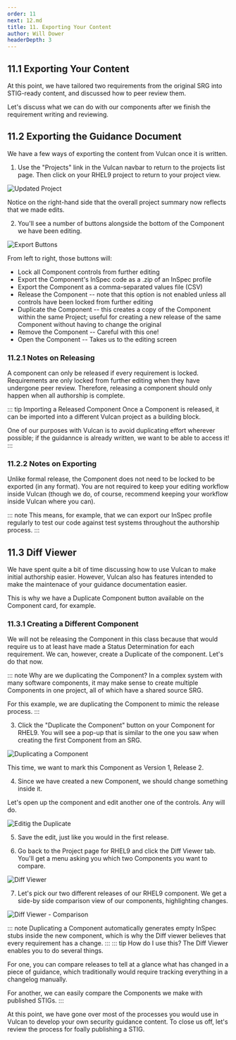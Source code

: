 ```yaml
---
order: 11
next: 12.md
title: 11. Exporting Your Content
author: Will Dower
headerDepth: 3
---
```


## 11.1 Exporting Your Content

At this point, we have tailored two requirements from the original SRG into STIG-ready content, and discussed how to peer review them.

Let's discuss what we can do with our components after we finish the requirement writing and reviewing.

## 11.2 Exporting the Guidance Document

We have a few ways of exporting the content from Vulcan once it is written.

1. Use the "Projects" link in the Vulcan navbar to return to the projects list page. Then click on your RHEL9 project to return to your project view.

![Updated Project](@/../../../assets/img/updated_project_view.png)

Notice on the right-hand side that the overall project summary now reflects that we made edits.

2. You'll see a number of buttons alongside the bottom of the Component we have been editing. 

![Export Buttons](@/../../../assets/img/export_buttons.png)

From left to right, those buttons will:

- Lock all Component controls from further editing
- Export the Component's InSpec code as a .zip of an InSpec profile
- Export the Component as a comma-separated values file (CSV)
- Release the Component -- note that this option is not enabled unless all controls have been locked from further editing
- Duplicate the Component -- this creates a copy of the Component within the same Project; useful for creating a new release of the same Component without having to change the original
- Remove the Component -- Careful with this one!
- Open the Component -- Takes us to the editing screen

### 11.2.1 Notes on Releasing

A component can only be released if every requirement is locked. Requirements are only locked from further editing when they have undergone peer review. Therefore, releasing a component should only happen when all authorship is complete.

::: tip Importing a Released Component
Once a Component is released, it can be imported into a different Vulcan project as a building block.

One of our purposes with Vulcan is to avoid duplicating effort wherever possible; if the guidannce is already written, we want to be able to access it!
:::

### 11.2.2 Notes on Exporting

Unlike formal release, the Component does not need to be locked to be exported (in any format). You are not required to keep your editing workflow inside Vulcan (though we do, of course, recommend keeping your workflow inside Vulcan where you can).

::: note 
This means, for example, that we can export our InSpec profile regularly to test our code against test systems throughout the authorship process.
:::

## 11.3 Diff Viewer

We have spent quite a bit of time discussing how to use Vulcan to make initial authorship easier. However, Vulcan also has features intended to make the maintenace of your guidance documentation easier.

This is why we have a Duplicate Component button available on the Component card, for example.

### 11.3.1 Creating a Different Component

We will not be releasing the Component in this class because that would require us to at least have made a Status Determination for each requirement. We can, however, create a Duplicate of the component. Let's do that now.

::: note Why are we duplicating the Component?
In a complex system with many software components, it may make sense to create multiple Components in one project, all of which have a shared source SRG.

For this example, we are duplicating the Component to mimic the release process.
:::

3. Click the "Duplicate the Component" button on your Component for RHEL9. You will see a pop-up that is similar to the one you saw when creating the first Component from an SRG.

![Duplicating a Component](@/../../../assets/img/duplicate.png)

This time, we want to mark this Component as Version 1, Release 2.

4. Since we have created a new Component, we should change something inside it.

Let's open up the component and edit another one of the controls. Any will do.

![Editig the Duplicate](@/../../../assets/img/editing_duplicate.png)

5. Save the edit, just like you would in the first release.

6. Go back to the Project page for RHEL9 and click the Diff Viewer tab. You'll get a menu asking you which two Components you want to compare.

![Diff Viewer](@/../../../assets/img/diff_empty.png)

7. Let's pick our two different releases of our RHEL9 component. We get a side-by side comparison view of our components, highlighting changes.

![Diff Viewer - Comparison](@/../../../assets/img/diff.png)

::: note
Duplicating a Component automatically generates empty InSpec stubs inside the new component, which is why the Diff viewer believes that every requirement has a change.
:::
::: tip How do I use this?
The Diff Viewer enables you to do several things.

For one, you can compare releases to tell at a glance what has changed in a piece of guidance, which traditionally would require tracking everything in a changelog manually.

For another, we can easily compare the Components we make with published STIGs.
:::

At this point, we have gone over most of the processes you would use in Vulcan to develop your own security guidance content. To close us off, let's review the process for foally publishing a STIG.